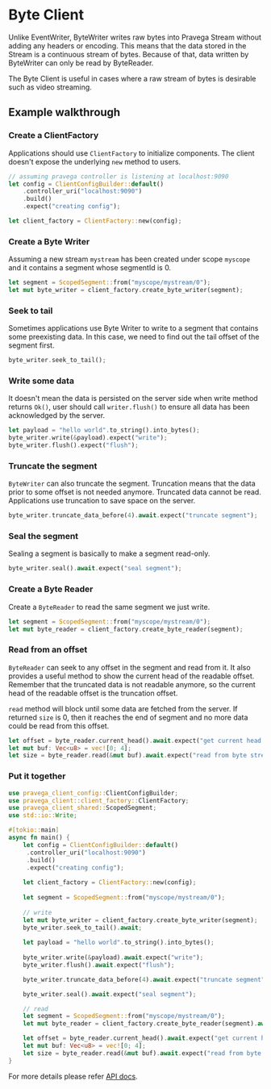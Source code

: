 # Byte Client

Unlike EventWriter, ByteWriter writes raw bytes into Pravega Stream
without adding any headers or encoding. This means that the data stored in the Stream is a continuous
stream of bytes. Because of that, data written by ByteWriter can only be read by
ByteReader. 

The Byte Client is useful in cases where a raw stream of bytes is desirable such as video streaming.

## Example walkthrough
### Create a ClientFactory
Applications should use `ClientFactory` to initialize components. The client doesn't expose
the underlying `new` method to users.

```rust
// assuming pravega controller is listening at localhost:9090
let config = ClientConfigBuilder::default()
    .controller_uri("localhost:9090")
    .build()
    .expect("creating config");

let client_factory = ClientFactory::new(config);
```
### Create a Byte Writer
Assuming a new stream `mystream` has been created under scope `myscope` and
it contains a segment whose segmentId is 0.
```rust
let segment = ScopedSegment::from("myscope/mystream/0");
let mut byte_writer = client_factory.create_byte_writer(segment);
```
### Seek to tail
Sometimes applications use Byte Writer to write to a segment that 
contains some preexisting data. In this case, we need to find out
the tail offset of the segment first.
```rust
byte_writer.seek_to_tail();
```
### Write some data
It doesn't mean the data is persisted on the server side
when write method returns `Ok()`, user should call `writer.flush()` to ensure
all data has been acknowledged by the server.
``` rust
let payload = "hello world".to_string().into_bytes();
byte_writer.write(&payload).expect("write");
byte_writer.flush().expect("flush");
```

### Truncate the segment
`ByteWriter` can also truncate the segment. Truncation means that the
data prior to some offset is not needed anymore. Truncated data cannot be read. 
Applications use truncation to save space on the server.
```rust
byte_writer.truncate_data_before(4).await.expect("truncate segment");
```

### Seal the segment
Sealing a segment is basically to make a segment read-only.
```rust
byte_writer.seal().await.expect("seal segment");
```

### Create a Byte Reader
Create a `ByteReader` to read the same segment we just write.
```rust
let segment = ScopedSegment::from("myscope/mystream/0");
let mut byte_reader = client_factory.create_byte_reader(segment);
```

### Read from an offset
`ByteReader` can seek to any offset in the segment and read from it. It also 
provides a useful method to show the current head of the readable offset. Remember that 
the truncated data is not readable anymore, so the current head of the readable offset
is the truncation offset.

`read` method will block until some data are fetched from the server. If returned `size` is 0,
then it reaches the end of segment and no more data could be read from this offset.
```rust
let offset = byte_reader.current_head().await.expect("get current head offset");
let mut buf: Vec<u8> = vec![0; 4];
let size = byte_reader.read(&mut buf).await.expect("read from byte stream");
```

### Put it together
```rust
use pravega_client_config::ClientConfigBuilder;
use pravega_client::client_factory::ClientFactory;
use pravega_client_shared::ScopedSegment;
use std::io::Write;

#[tokio::main]
async fn main() {
    let config = ClientConfigBuilder::default()
     .controller_uri("localhost:9090")
     .build()
     .expect("creating config");
    
    let client_factory = ClientFactory::new(config);
    
    let segment = ScopedSegment::from("myscope/mystream/0");
    
    // write
    let mut byte_writer = client_factory.create_byte_writer(segment);
    byte_writer.seek_to_tail().await;
    
    let payload = "hello world".to_string().into_bytes();
    
    byte_writer.write(&payload).await.expect("write");
    byte_writer.flush().await.expect("flush");

    byte_writer.truncate_data_before(4).await.expect("truncate segment");

    byte_writer.seal().await.expect("seal segment");

    // read
    let segment = ScopedSegment::from("myscope/mystream/0");
    let mut byte_reader = client_factory.create_byte_reader(segment).await;

    let offset = byte_reader.current_head().await.expect("get current head offset");
    let mut buf: Vec<u8> = vec![0; 4];
    let size = byte_reader.read(&mut buf).await.expect("read from byte stream");
}
```

For more details please refer [API docs](../doc/pravega_client/byte).
